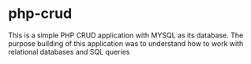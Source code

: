 # php-crud
This is a simple PHP CRUD application with MYSQL as its database. The purpose building of this application was to understand how to work with relational databases and SQL queries
